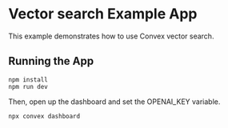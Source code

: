 # Vector search Example App

This example demonstrates how to use Convex vector search.

## Running the App

```
npm install
npm run dev
```

Then, open up the dashboard and set the OPENAI_KEY variable.

```
npx convex dashboard
```
